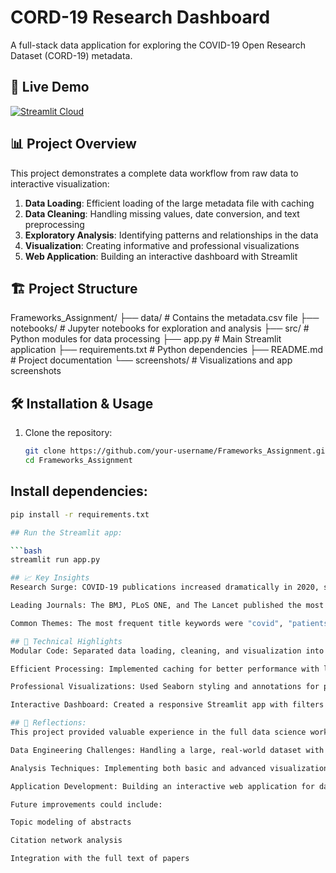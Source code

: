 # CORD-19 Research Dashboard

A full-stack data application for exploring the COVID-19 Open Research Dataset (CORD-19) metadata.



## 🚀 Live Demo

[![Streamlit Cloud](https://static.streamlit.io/badges/streamlit_badge_black_white.svg)](https://python-framework-assignment-plp-git-lwnn7lhcwgxakr4ezcrrlk.streamlit.app/)

## 📊 Project Overview

This project demonstrates a complete data workflow from raw data to interactive visualization:

1. **Data Loading**: Efficient loading of the large metadata file with caching
2. **Data Cleaning**: Handling missing values, date conversion, and text preprocessing
3. **Exploratory Analysis**: Identifying patterns and relationships in the data
4. **Visualization**: Creating informative and professional visualizations
5. **Web Application**: Building an interactive dashboard with Streamlit

## 🏗️ Project Structure
Frameworks_Assignment/
├── data/ # Contains the metadata.csv file
├── notebooks/ # Jupyter notebooks for exploration and analysis
├── src/ # Python modules for data processing
├── app.py # Main Streamlit application
├── requirements.txt # Python dependencies
├── README.md # Project documentation
└── screenshots/ # Visualizations and app screenshots


## 🛠️ Installation & Usage
1. Clone the repository:
   ```bash
   git clone https://github.com/your-username/Frameworks_Assignment.git
   cd Frameworks_Assignment


## Install dependencies:
```bash
pip install -r requirements.txt

## Run the Streamlit app:

```bash
streamlit run app.py

## 📈 Key Insights
Research Surge: COVID-19 publications increased dramatically in 2020, showing the rapid scientific response to the pandemic

Leading Journals: The BMJ, PLoS ONE, and The Lancet published the most COVID-19 research

Common Themes: The most frequent title keywords were "covid", "patients", "health", and "pandemic"

## 🧠 Technical Highlights
Modular Code: Separated data loading, cleaning, and visualization into reusable modules

Efficient Processing: Implemented caching for better performance with large datasets

Professional Visualizations: Used Seaborn styling and annotations for publication-quality charts

Interactive Dashboard: Created a responsive Streamlit app with filters and multiple views

## 🤔 Reflections:
This project provided valuable experience in the full data science workflow:

Data Engineering Challenges: Handling a large, real-world dataset with many missing values

Analysis Techniques: Implementing both basic and advanced visualizations to extract insights

Application Development: Building an interactive web application for data exploration

Future improvements could include:

Topic modeling of abstracts

Citation network analysis

Integration with the full text of papers

